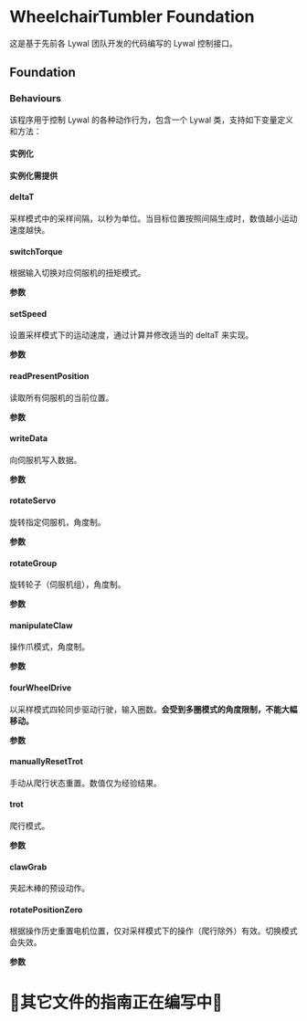 # WheelchairTumbler Foundation
这是基于先前各 Lywal 团队开发的代码编写的 Lywal 控制接口。

## Foundation

### Behaviours
该程序用于控制 Lywal 的各种动作行为，包含一个 Lywal 类，支持如下变量定义和方法：

#### 实例化
**实例化需提供**
> [^li_list]: list
Dynamixel 伺服机的 ID 列表，有指定顺序。在 Basis 中有定义。
> [^portHandler]: class
PortHandler 类，在 Dynamixel SDK 中提供。其实例化需提供 DEVICENAME，DEVICENAME 在 Device 中有定义。
> [^packetHandler]: class
packetHandler 类，在 Dynamixel SDK 中提供。其实例化需提供 PROTOCOL_VERSION，PROTOCOL_VERSION 在 Basis 中有定义。

#### deltaT
采样模式中的采样间隔，以秒为单位。当目标位置按照间隔生成时，数值越小运动速度越快。

#### switchTorque
根据输入切换对应伺服机的扭矩模式。

**参数**
> [^switch]: str (enable|disable|quit)
enable 打开扭矩，disable 关闭扭矩，quit 用于关闭扭矩并异常退出。
> [^servoArray]: \*list
可选，默认为所有伺服机。需要切换扭矩模式的伺服机 ID。

#### setSpeed
设置采样模式下的运动速度，通过计算并修改适当的 deltaT 来实现。

**参数**
> [^speedPercentage]: float|int
设置速度，范围为0~100。

#### readPresentPosition
读取所有伺服机的当前位置。

**参数**
> [^targetServo]: \*list (keyword)
可选，目标伺服机 ID，默认为所有伺服机，按给定顺序输出。
> [^targetDict]: \*bool (keyword)
可选，给定 true 时以伺服机 ID 作为 key，位置码作为 value 输出  dict
> [^degree]: \*bool (keyword)
可选，给定 true 时输出角度制的位置。

#### writeData
向伺服机写入数据。

**参数**
> [^adr]: int
写入地址位置。
> [^adr_len]: int
写入地址长度。
> [^dataPairs]: dict
以写入伺服机 ID 作为 key，目标值作为 value 的 dict。

#### rotateServo
旋转指定伺服机，角度制。

**参数**
> [^anglePairs]: dict
以写入伺服机 ID 作为 key，角度作为 value 的 dict。

#### rotateGroup
旋转轮子（伺服机组），角度制。

**参数**
> [^angle]: int
旋转角度。
> [^servoList]: \*list
可选，旋转的伺服机 ID，默认为所有。例如：旋转某轮子时需填写对应两个伺服机的 ID。

#### manipulateClaw
操作爪模式，角度制。

**参数**
> [^angle]: int
张开角度。
> [^servoList]: list
旋转的伺服机 ID。例如：张开某轮子时需填写对应两个伺服机的 ID。

#### fourWheelDrive
以采样模式四轮同步驱动行驶，输入圈数。**会受到多圈模式的角度限制，不能大幅移动。**

**参数**
> [^rotation]: int
转动的圈数。
> [^directionArray]: list
需要转动的伺服机的方向。“1”为正，“-1”为负。也可以用作倍率。建议将同一轮子对应的伺服机方向设为一致的。

#### manuallyResetTrot
手动从爬行状态重置。数值仅为经验结果。

#### trot
爬行模式。

**参数**
> [^repetitive]: \*int (keyword)
可选，重复次数，默认为1。
> [^servos]: \*list (keyword)
可选，步行伺服机的 ID 列表，默认为全部。

#### clawGrab
夹起木棒的预设动作。

#### rotatePositionZero
根据操作历史重置电机位置，仅对采样模式下的操作（爬行除外）有效。切换模式会失效。

**参数**
> [^servoGroups]: \*list
可选，重置轮子的编号，默认为全部。范围为1~4。

# 🚧其它文件的指南正在编写中🚧